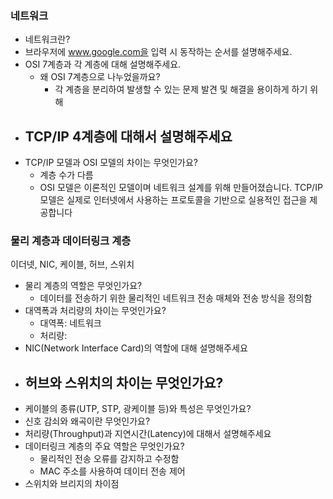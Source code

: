 ### 네트워크
- 네트워크란?
- 브라우저에 www.google.com을 입력 시 동작하는 순서를 설명해주세요.
- OSI 7계층과 각 계층에 대해 설명해주세요.
  - 왜 OSI 7계층으로 나누었을까요? 
    - 각 계층을 분리하여 발생할 수 있는 문제 발견 및 해결을 용이하게 하기 위해
- TCP/IP 4계층에 대해서 설명해주세요
  - 
- TCP/IP 모델과 OSI 모델의 차이는 무엇인가요?
  - 계층 수가 다름
  - OSI 모델은 이론적인 모델이며 네트워크 설계를 위해 만들어졌습니다. TCP/IP 모델은 실제로 인터넷에서 사용하는 프로토콜을 기반으로 실용적인 접근을 제공합니다
  
### 물리 계층과 데이터링크 계층
이더넷, NIC, 케이블, 허브, 스위치
- 물리 계층의 역할은 무엇인가요?
  - 데이터를 전송하기 위한 물리적인 네트워크 전송 매체와 전송 방식을 정의함
- 대역폭과 처리량의 차이는 무엇인가요?
  - 대역폭: 네트워크
  - 처리량: 
- NIC(Network Interface Card)의 역할에 대해 설명해주세요
- 허브와 스위치의 차이는 무엇인가요?
  - 
- 케이블의 종류(UTP, STP, 광케이블 등)와 특성은 무엇인가요?
- 신호 감쇠와 왜곡이란 무엇인가요?
- 처리량(Throughput)과 지연시간(Latency)에 대해서 설명해주세요
- 데이터링크 계층의 주요 역할은 무엇인가요?
  - 물리적인 전송 오류를 감지하고 수정함
  - MAC 주소를 사용하여 데이터 전송 제어
- 스위치와 브리지의 차이점